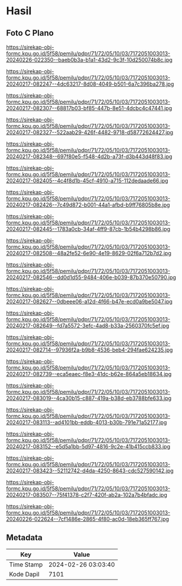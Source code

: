 # Hasil

## Foto C Plano

https://sirekap-obj-formc.kpu.go.id/5f58/pemilu/pdpr/71/72/05/10/03/7172051003013-20240226-022350--baeb0b3a-b1a1-43d2-9c3f-10d250074b8c.jpg

https://sirekap-obj-formc.kpu.go.id/5f58/pemilu/pdpr/71/72/05/10/03/7172051003013-20240217-082247--4dc63217-8d08-4049-b501-6a7c396ba278.jpg

https://sirekap-obj-formc.kpu.go.id/5f58/pemilu/pdpr/71/72/05/10/03/7172051003013-20240217-082307--68817b03-bf85-447b-8e51-4dcbc4c47441.jpg

https://sirekap-obj-formc.kpu.go.id/5f58/pemilu/pdpr/71/72/05/10/03/7172051003013-20240217-082327--522aab29-426f-4482-9718-d58772624427.jpg

https://sirekap-obj-formc.kpu.go.id/5f58/pemilu/pdpr/71/72/05/10/03/7172051003013-20240217-082348--697f80e5-f548-4d2b-a73f-d3b443d48f83.jpg

https://sirekap-obj-formc.kpu.go.id/5f58/pemilu/pdpr/71/72/05/10/03/7172051003013-20240217-082405--4c4f8d1b-45cf-4910-a715-112dedaade66.jpg

https://sirekap-obj-formc.kpu.go.id/5f58/pemilu/pdpr/71/72/05/10/03/7172051003013-20240217-082426--7c49d872-b001-44a1-afbd-b9ff76805b8e.jpg

https://sirekap-obj-formc.kpu.go.id/5f58/pemilu/pdpr/71/72/05/10/03/7172051003013-20240217-082445--1783a0cb-34af-4ff9-87cb-1b54b4298b86.jpg

https://sirekap-obj-formc.kpu.go.id/5f58/pemilu/pdpr/71/72/05/10/03/7172051003013-20240217-082508--48a2fe52-6e90-4e19-8629-02f6a712b7d2.jpg

https://sirekap-obj-formc.kpu.go.id/5f58/pemilu/pdpr/71/72/05/10/03/7172051003013-20240217-082546--dd0d1d55-9484-406e-b039-87b370e50790.jpg

https://sirekap-obj-formc.kpu.go.id/5f58/pemilu/pdpr/71/72/05/10/03/7172051003013-20240217-082627--0dbeee06-a12d-4f66-b47e-ecd0a9be5047.jpg

https://sirekap-obj-formc.kpu.go.id/5f58/pemilu/pdpr/71/72/05/10/03/7172051003013-20240217-082649--fd7a5572-3efc-4ad8-b33a-2560370fc5ef.jpg

https://sirekap-obj-formc.kpu.go.id/5f58/pemilu/pdpr/71/72/05/10/03/7172051003013-20240217-082714--97936f2a-b9b8-4536-beb4-294fae624235.jpg

https://sirekap-obj-formc.kpu.go.id/5f58/pemilu/pdpr/71/72/05/10/03/7172051003013-20240217-082739--eca5eaec-f8e3-41dc-b62e-864a5eb18634.jpg

https://sirekap-obj-formc.kpu.go.id/5f58/pemilu/pdpr/71/72/05/10/03/7172051003013-20240217-083019--4ca30b15-c887-419a-b38d-eb3788bfe633.jpg

https://sirekap-obj-formc.kpu.go.id/5f58/pemilu/pdpr/71/72/05/10/03/7172051003013-20240217-083113--ad4101bb-eddb-4013-b30b-791e71a52177.jpg

https://sirekap-obj-formc.kpu.go.id/5f58/pemilu/pdpr/71/72/05/10/03/7172051003013-20240217-083152--e5d5a1bb-5d97-4816-9c2e-41b415ccb833.jpg

https://sirekap-obj-formc.kpu.go.id/5f58/pemilu/pdpr/71/72/05/10/03/7172051003013-20240217-083423--52112742-d4da-4250-8643-cdc527590142.jpg

https://sirekap-obj-formc.kpu.go.id/5f58/pemilu/pdpr/71/72/05/10/03/7172051003013-20240217-083507--75f41378-c2f7-420f-ab2a-102a7b4bfadc.jpg

https://sirekap-obj-formc.kpu.go.id/5f58/pemilu/pdpr/71/72/05/10/03/7172051003013-20240226-022624--7cf1486e-2865-4f80-ac0d-18eb365ff767.jpg


## Metadata

| Key        | Value               |
| ---------- | ------------------- |
| Time Stamp | 2024-02-26 03:03:40 |
| Kode Dapil | 7101                |




